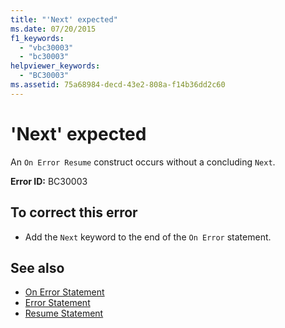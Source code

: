 ```yaml
---
title: "'Next' expected"
ms.date: 07/20/2015
f1_keywords: 
  - "vbc30003"
  - "bc30003"
helpviewer_keywords: 
  - "BC30003"
ms.assetid: 75a68984-decd-43e2-808a-f14b36dd2c60
---
```

# 'Next' expected
An `On Error Resume` construct occurs without a concluding `Next`.  
  
 **Error ID:** BC30003  
  
## To correct this error  
  
- Add the `Next` keyword to the end of the `On Error` statement.  
  
## See also

- [On Error Statement](../../visual-basic/language-reference/statements/on-error-statement.md)
- [Error Statement](../../visual-basic/language-reference/statements/error-statement.md)
- [Resume Statement](../../visual-basic/language-reference/statements/resume-statement.md)
